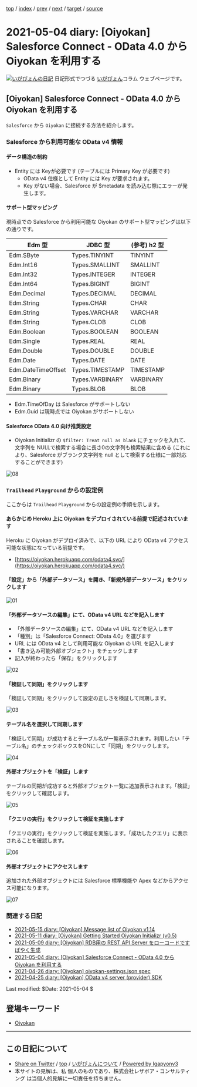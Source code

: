 [top](../index.html) 
 / [index](index.html) 
 / [prev](ig210426.html) 
 / [next](ig210505.html) 
 / [target](http://www.igapyon.jp/igapyon/diary/2021/ig210504.html) 
 / [source](https://github.com/igapyon/diary/blob/master/2021/ig210504.src.md) 

2021-05-04 diary: [Oiyokan] Salesforce Connect - OData 4.0 から Oiyokan を利用する
=====================================================================================================
[![いがぴょんの日記](http://www.igapyon.jp/igapyon/diary/images/iga200306s.jpg "いがぴょん")](http://www.igapyon.jp/igapyon/diary/memo/memoigapyon.html) 日記形式でつづる [いがぴょん](http://www.igapyon.jp/igapyon/diary/memo/memoigapyon.html)コラム ウェブページです。

## [Oiyokan] Salesforce Connect - OData 4.0 から Oiyokan を利用する

`Salesforce` から `Oiyokan` に接続する方法を紹介します。

### Salesforce から利用可能な OData v4 情報

#### データ構造の制約

- Entity には Keyが必要です (テーブルには Primary Key が必要です)
    - OData v4 仕様として Entity には Key が要求されます。
    - Key がない場合、Salesforce が $metadata を読み込む際にエラーが発生します。

#### サポート型マッピング

現時点での Salesforce から利用可能な Oiyokan のサポート型マッピングは以下の通りです。

| Edm 型             | JDBC 型        | (参考) h2 型 |
| ------             | ---            | ---         |
| Edm.SByte          | Types.TINYINT  | TINYINT     |
| Edm.Int16          | Types.SMALLINT | SMALLINT    |
| Edm.Int32          | Types.INTEGER  | INTEGER     |
| Edm.Int64          | Types.BIGINT   | BIGINT      |
| Edm.Decimal        | Types.DECIMAL  | DECIMAL     |
| Edm.String         | Types.CHAR     | CHAR        |
| Edm.String         | Types.VARCHAR  | VARCHAR     |
| Edm.String         | Types.CLOB     | CLOB        |
| Edm.Boolean        | Types.BOOLEAN  | BOOLEAN     |
| Edm.Single         | Types.REAL     | REAL        |
| Edm.Double         | Types.DOUBLE   | DOUBLE      |
| Edm.Date           | Types.DATE     | DATE        |
| Edm.DateTimeOffset | Types.TIMESTAMP | TIMESTAMP  |
| Edm.Binary | Types.VARBINARY        | VARBINARY   |
| Edm.Binary | Types.BLOB             | BLOB        |

- Edm.TimeOfDay は Salesforce がサポートしない
- Edm.Guid は現時点では Oiyokan がサポートしない

#### Salesforce OData 4.0 向け推奨設定

- Oiyokan Initializr の `$filter: Treat null as blank` にチェックを入れて、文字列を NULLで検索する場合に長さ0の文字列も検索結果に含める (これにより、Salesforce がブランク文字列を null として検索する仕様に一部対応することができます)

![08](http://www.igapyon.jp/igapyon/diary/images/2021/20210504-08.png)

### `Trailhead` `Playground` からの設定例

ここからは `Trailhead` `Playground` からの設定例の手順を示します。

#### あらかじめ Heroku 上に Oiyokan をデプロイされている前提で記述されています

Heroku に Oiyokan がデプロイ済みで、以下の URL により OData v4 アクセス可能な状態になっている前提です。

- [https://oiyokan.herokuapp.com/odata4.svc/](https://oiyokan.herokuapp.com/odata4.svc/)

#### 「設定」から「外部データソース」を開き、「新規外部データソース」をクリックします

![01](http://www.igapyon.jp/igapyon/diary/images/2021/20210504-01.png)

#### 「外部データソースの編集」にて、OData v4 URL などを記入します

- 「外部データソースの編集」にて、OData v4 URL などを記入します
- 「種別」は「Salesforce Connect: OData 4.0」を選びます
- URL には OData v4 として利用可能な Oiyokan の URL を記入します
- 「書き込み可能外部オブジェクト」をチェックします
- 記入が終わったら「保存」をクリックします

![02](http://www.igapyon.jp/igapyon/diary/images/2021/20210504-02.png)

#### 「検証して同期」をクリックします

「検証して同期」をクリックして設定の正しさを検証して同期します。

![03](http://www.igapyon.jp/igapyon/diary/images/2021/20210504-03.png)

#### テーブル名を選択して同期します

「検証して同期」が成功するとテーブル名が一覧表示されます。利用したい「テーブル名」のチェックボックスをONにして「同期」をクリックします。

![04](http://www.igapyon.jp/igapyon/diary/images/2021/20210504-04.png)

#### 外部オブジェクトを「検証」します

テーブルの同期が成功すると外部オブジェクト一覧に追加表示されます。「検証」をクリックして確認します。

![05](http://www.igapyon.jp/igapyon/diary/images/2021/20210504-05.png)

#### 「クエリの実行」をクリックして検証を実施します

「クエリの実行」をクリックして検証を実施します。「成功したクエリ」に表示されることを確認します。

![06](http://www.igapyon.jp/igapyon/diary/images/2021/20210504-06.png)

#### 外部オブジェクトにアクセスします

追加された外部オブジェクトには Salesforce 標準機能や Apex などからアクセス可能になります。

![07](http://www.igapyon.jp/igapyon/diary/images/2021/20210504-07.png)

### 関連する日記

- [2021-05-15 diary: [Oiyokan] Message list of Oiyokan v1.14](http://www.igapyon.jp/igapyon/diary/2021/ig210515.html)
- [2021-05-11 diary: [Oiyokan] Getting Started Oiyokan Initializr (v0.5)](http://www.igapyon.jp/igapyon/diary/2021/ig210511.html)
- [2021-05-09 diary: [Oiyokan] RDB用の REST API Server をローコードですばやく生成](http://www.igapyon.jp/igapyon/diary/2021/ig210509.html)
- [2021-05-04 diary: [Oiyokan] Salesforce Connect - OData 4.0 から Oiyokan を利用する](http://www.igapyon.jp/igapyon/diary/2021/ig210504.html)
- [2021-04-26 diary: [Oiyokan] oiyokan-settings.json spec](http://www.igapyon.jp/igapyon/diary/2021/ig210426.html)
- [2021-04-25 diary: [Oiyokan] OData v4 server (provider) SDK](http://www.igapyon.jp/igapyon/diary/2021/ig210425.html)

Last modified: $Date: 2021-05-04 $

## 登場キーワード

* [Oiyokan](../keyword/oiyokan.html)

----------------------------------------------------------------------------------------------------

## この日記について

* [Share on Twitter](https://twitter.com/intent/tweet?hashtags=igapyon%2Cdiary%2C%E3%81%84%E3%81%8C%E3%81%B4%E3%82%87%E3%82%93%2COiyokan&text=%5BOiyokan%5D+Salesforce+Connect+-+OData+4.0+%E3%81%8B%E3%82%89+Oiyokan+%E3%82%92%E5%88%A9%E7%94%A8%E3%81%99%E3%82%8B&url=http%3A%2F%2Fwww.igapyon.jp%2Figapyon%2Fdiary%2F2021%2Fig210504.html) / [top](../index.html) / [いがぴょんについて](http://www.igapyon.jp/igapyon/diary/memo/memoigapyon.html) / [Powered by Igapyonv3](https://github.com/igapyon/igapyonv3)
* 本サイトの見解は、私 個人のものであり、株式会社レザボア・コンサルティング は当個人的見解に一切責任を持ちません。 
